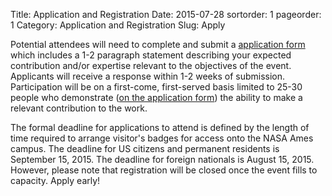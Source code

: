 Title: Application and Registration
Date: 2015-07-28
sortorder: 1
pageorder: 1
Category: Application and Registration
Slug: Apply

Potential attendees will need to complete and submit a [application form](http://goo.gl/forms/1xVuMNLdGu) which includes a 1-2 paragraph statement describing your expected contribution and/or expertise relevant to the objectives of the event. Applicants will receive a response within 1-2 weeks of submission. Participation will be on a first-come, first-served basis limited to 25-30 people who demonstrate ([on the application form](http://goo.gl/forms/1xVuMNLdGu)) the ability to make a relevant contribution to the work.

The formal deadline for applications to attend is defined by the length of time required to arrange visitor's badges for access onto the NASA Ames campus.  The deadline for US citizens and permanent residents is September 15, 2015.  The deadline for foreign nationals is August 15, 2015. However, please note that registration will be closed once the event fills to capacity. Apply early!

